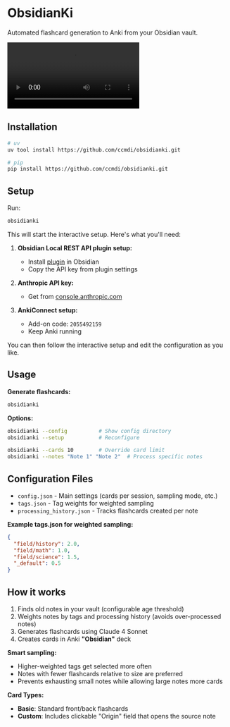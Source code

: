 # ObsidianKi

Automated flashcard generation to Anki from your Obsidian vault.

![Preview](images/preview.webm)

## Installation

```bash
# uv
uv tool install https://github.com/ccmdi/obsidianki.git

# pip
pip install https://github.com/ccmdi/obsidianki.git
```

## Setup

Run:
```bash
obsidianki
```

This will start the interactive setup. Here's what you'll need:

1. **Obsidian Local REST API plugin setup:**
   - Install [plugin](https://github.com/coddingtonbear/obsidian-local-rest-api) in Obsidian
   - Copy the API key from plugin settings

2. **Anthropic API key:**
   - Get from [console.anthropic.com](https://console.anthropic.com/)

3. **AnkiConnect setup:**
   - Add-on code: `2055492159`
   - Keep Anki running

You can then follow the interactive setup and edit the configuration as you like.

## Usage

**Generate flashcards:**
```bash
obsidianki
```

**Options:**
```bash
obsidianki --config          # Show config directory
obsidianki --setup           # Reconfigure

obsidianki --cards 10        # Override card limit
obsidianki --notes "Note 1" "Note 2"  # Process specific notes
```

## Configuration Files
- `config.json` - Main settings (cards per session, sampling mode, etc.)
- `tags.json` - Tag weights for weighted sampling
- `processing_history.json` - Tracks flashcards created per note

**Example tags.json for weighted sampling:**
```json
{
  "field/history": 2.0,
  "field/math": 1.0,
  "field/science": 1.5,
  "_default": 0.5
}
```

## How it works

1. Finds old notes in your vault (configurable age threshold)
2. Weights notes by tags and processing history (avoids over-processed notes)
3. Generates flashcards using Claude 4 Sonnet
4. Creates cards in Anki **"Obsidian"** deck

**Smart sampling:**
- Higher-weighted tags get selected more often
- Notes with fewer flashcards relative to size are preferred
- Prevents exhausting small notes while allowing large notes more cards

**Card Types:**
- **Basic**: Standard front/back flashcards
- **Custom**: Includes clickable "Origin" field that opens the source note